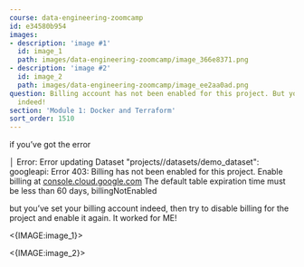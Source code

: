 ```yaml
---
course: data-engineering-zoomcamp
id: e34580b954
images:
- description: 'image #1'
  id: image_1
  path: images/data-engineering-zoomcamp/image_366e8371.png
- description: 'image #2'
  id: image_2
  path: images/data-engineering-zoomcamp/image_ee2aa0ad.png
question: Billing account has not been enabled for this project. But you’ve done it
  indeed!
section: 'Module 1: Docker and Terraform'
sort_order: 1510
---
```


if you’ve got the error

│ Error: Error updating Dataset "projects/<your-project-id>/datasets/demo_dataset": googleapi: Error 403: Billing has not been enabled for this project. Enable billing at [console.cloud.google.com](https://console.cloud.google.com/billing.) The default table expiration time must be less than 60 days, billingNotEnabled

but you’ve set your billing account indeed, then try to disable billing for the project and enable it again. It worked for ME!

<{IMAGE:image_1}>

<{IMAGE:image_2}>

